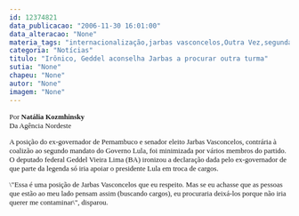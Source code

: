 ```yaml
---
id: 12374821
data_publicacao: "2006-11-30 16:01:00"
data_alteracao: "None"
materia_tags: "internacionalização,jarbas vasconcelos,Outra Vez,segunda turma"
categoria: "Notícias"
titulo: "Irônico, Geddel aconselha Jarbas a procurar outra turma"
sutia: "None"
chapeu: "None"
autor: "None"
imagem: "None"
---
```

<p><FONT size=2></p>
<p><P><FONT face=Verdana>Por </FONT><FONT face=Verdana><B>Natália Kozmhinsky <BR></B>Da Agência Nordeste </FONT></P></p>
<p><P><FONT face=Verdana>A posição do ex-governador de Pernambuco e senador eleito Jarbas Vasconcelos, contrária à coalizão ao segundo mandato do Governo Lula, foi minimizada por vários membros do partido. O deputado federal Geddel Vieira Lima (BA) ironizou a declaração dada pelo ex-governador de que parte da legenda só iria apoiar o presidente Lula em troca de cargos. </FONT></P></p>
<p><P><FONT face=Verdana>\"Essa é uma posição de Jarbas Vasconcelos que eu respeito. Mas se eu achasse que as pessoas que estão ao meu lado pensam assim (buscando cargos), eu procuraria deixá-los porque não iria querer me contaminar\", disparou.</FONT></P></FONT> </p>
